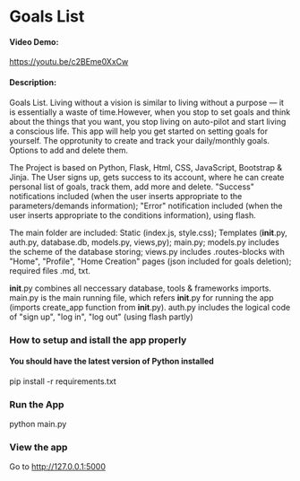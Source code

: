 # Goals List
#### Video Demo:
https://youtu.be/c2BEme0XxCw

#### Description:
Goals List. Living without a vision is similar to living without a purpose — it is essentially a waste of time.However, when you stop to set goals and think about the things that you want, you stop living on auto-pilot and start living a conscious life. This app will help you get started on setting goals for yourself. The opprotunity to create and track your daily/monthly goals. Options to add and delete them.

The Project is based on Python, Flask, Html, CSS, JavaScript, Bootstrap & Jinja.
The User signs up, gets success to its account, where he can create personal list of goals, track them, add more and delete.
"Success" notifications included (when the user inserts appropriate to the parameters/demands information);
"Error" notification included (when the user inserts appropriate to the conditions information), using flash.

The main folder are included:
Static (index.js, style.css);
Templates (__init__.py, auth.py, database.db, models.py, views,py);
main.py;
models.py includes the scheme of the database storing;
views.py includes .routes-blocks with "Home", "Profile", "Home Creation" pages (json included for goals deletion);
required files .md, txt.

__init__.py combines all neccessary database, tools & frameworks imports.
main.py is the main running file, which refers __init__.py for running the app (imports create_app function from __init__.py).
auth.py includes the logical code of "sign up", "log in", "log out" (using flash partly)

### How to setup and istall the app properly
#### You should have the latest version of Python installed

pip install -r requirements.txt

### Run the App
python main.py

### View the app
Go to http://127.0.0.1:5000